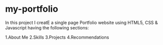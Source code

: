 # my-portfolio

In this project I creatE a single page Portfolio website using HTML5, CSS & Javascript having the following sections:

1.About Me
2.Skills
3.Projects
4.Recommendations

